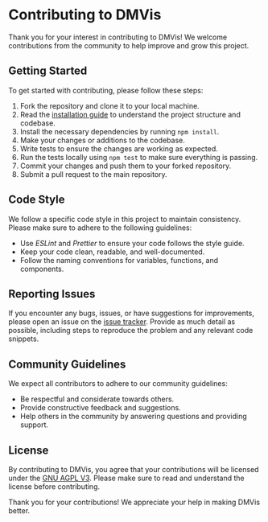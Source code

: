# Contributing to DMVis

Thank you for your interest in contributing to DMVis! We welcome contributions from the community to help improve and grow this project.

## Getting Started

To get started with contributing, please follow these steps:

1. Fork the repository and clone it to your local machine.
1. Read the [installation guide](LOCAL.md) to understand the project structure and codebase.
1. Install the necessary dependencies by running `npm install`.
1. Make your changes or additions to the codebase.
1. Write tests to ensure the changes are working as expected.
1. Run the tests locally using `npm test` to make sure everything is passing.
1. Commit your changes and push them to your forked repository.
1. Submit a pull request to the main repository.

## Code Style

We follow a specific code style in this project to maintain consistency. Please make sure to adhere to the following guidelines:

- Use _ESLint_ and _Prettier_ to ensure your code follows the style guide.
- Keep your code clean, readable, and well-documented.
- Follow the naming conventions for variables, functions, and components.

## Reporting Issues

If you encounter any bugs, issues, or have suggestions for improvements, please open an issue on the [issue tracker](https://github.com/DMVis/DMVis/issues). Provide as much detail as possible, including steps to reproduce the problem and any relevant code snippets.

## Community Guidelines

We expect all contributors to adhere to our community guidelines:

- Be respectful and considerate towards others.
- Provide constructive feedback and suggestions.
- Help others in the community by answering questions and providing support.

## License

By contributing to DMVis, you agree that your contributions will be licensed under the [GNU AGPL V3](LICENSE.md). Please make sure to read and understand the license before contributing.

Thank you for your contributions! We appreciate your help in making DMVis better.
